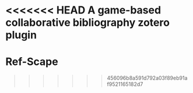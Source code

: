 <<<<<<< HEAD
A game-based collaborative bibliography zotero plugin
=======
Ref-Scape
=========
>>>>>>> 456096b8a591d792a03f89eb91af9521165182d7
